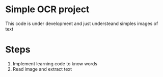 # Simple OCR project

This code is under development and just understeand simples images of text


# Steps
1. Implement learning code to know words
2. Read image and extract text